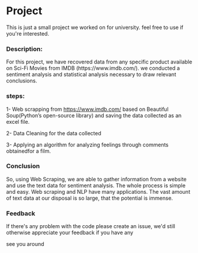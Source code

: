 <h1>Project</h1>
This is just a small project we worked on for university. 
feel free to use if you're interested.

<h3>Description:</h3>
For this project, we have recovered data from any specific product
available on Sci-Fi Movies from IMDB (https://www.imdb.com/).
we conducted a sentiment analysis and statistical analysis necessary to draw relevant conclusions.


<h3>steps:</h3>

1- Web scrapping from https://www.imdb.com/ based on Beautiful Soup(Python’s open-source library)
and saving the data collected as an excel file.


2- Data Cleaning for the data collected


3- Applying an algorithm for analyzing feelings through comments obtainedfor a film.

<h3>Conclusion</h3>

So, using Web Scraping, we are able to gather information from a website and use the text data for sentiment analysis.
The whole process is simple and easy. Web scraping and NLP have many applications. The vast amount of text data at our 
disposal is so large, that the potential is immense.
  
  
<h3>Feedback</h3>  
  
If there's any problem with the code please create an issue, we'd still
otherwise appreciate your feedback if you have any



see you around
